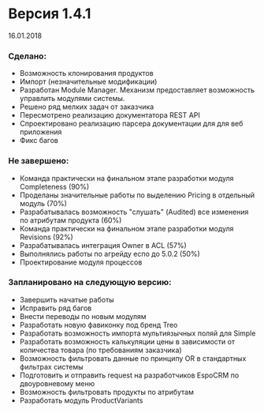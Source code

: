 # Версия 1.4.1 #
16.01.2018

### Сделано: ###
* Возможность клонирования продуктов
* Импорт (незначительные модификации)
* Разработан Module Manager. Механизм предоставляет возможность управлить модулями системы.
* Решено ряд мелких задач от заказчика
* Пересмотрено реализацию документатора REST API
* Спроектировано реализацию парсера документации для для веб приложения
* Фикс багов

### Не завершено: ###
* Команда практически на финальном этапе разработки модуля Completeness (90%)
* Проделаны значительные работы по выделению Pricing в отдельный модуль (70%)
* Разрабатывалась возможность "слушать" (Audited) все изменения по атрибутам продукта (60%)
* Команда практически на финальном этапе разработки модуля Revisions (92%)
* Разрабатывалась интеграция Owner в ACL (57%)
* Выполнялись работы по агрейду еспо до 5.0.2 (50%)
* Проектирование модуля процессов

### Запланировано на следующую версию: ###
* Завершить начатые работы
* Исправить ряд багов
* Внести переводы по новым модулям
* Разработать новую фавиконку под бренд Treo
* Разработать возможность импорта мультиязычных поляй для Simple
* Разработать возможность калькуляции цены в зависимости от количества товара (по требованиям заказчика)
* Возможность фильтровать данные по принципу OR в стандартных фильтрах системы
* Подготовить и отправить request на разработчиков EspoCRM по двоуровневому меню
* Возможность фильтровать продукты по атрибутам
* Разработать модуль ProductVariants